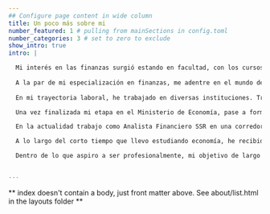 ```yaml
---
## Configure page content in wide column
title: Un poco más sobre mi
number_featured: 1 # pulling from mainSections in config.toml
number_categories: 3 # set to zero to exclude
show_intro: true
intro: |

  Mi interés en las finanzas surgió estando en facultad, con los cursos de matemática financiera. Luego este interés se vio acrecentado en el curso de Finanzas Corporativas y Mercados Financieros, que me dio una visión global de lo que quería hacer en mi carrera profesional. Finalizada la carrera de grado, decidí profundizar en el mundo de las finanzas mediante el estudio de una maestría en esa disciplina. Esto me llevo a desarrollar un compromiso de largo plazo con el conocimiento, siempre intentando estar lo más cercano posible a la frontera del conocimiento. 
  
  A la par de mi especialización en finanzas, me adentre en el mundo de la ciencia de datos, intentando siempre llevarla a su aplicabilidad en el ámbito financiero. Mi caballito de batalla, como me gusta llamarlo, es el lenguaje R, con el cual incluso he desarrollado esta página mediante el paquete blogdown. Es por ello que hoy en día, mi principal interés se centra en las finanzas aplicadas utilizando elementos de la ciencia de datos. 
  
  En mi trayectoria laboral, he trabajado en diversas instituciones. Trabaje cerca de dos años en el Ministerio de Economía y Finanzas, en la Asesoría de Política Comercial, apoyando al sector de Origen en la preparación y negociación de tratados de libre comercio en materia de reglas de Origen. En estos dos años adquirí conocimientos bastos en lo relativo a la producción y exportación de bienes y servicios desde Uruguay a mundo. Participe de rondas de negociación de varios tratados, en especial Unión Europea- MERCOSUR y Corea-MERCOSUR. A la par de mis tareas, comencé a dar mis primeros pasos en la automatización de bases de datos, generando paquetes y scripts que permitían el análisis y reporte de información respecto a importaciones y exportaciones. 

  Una vez finalizada mi etapa en el Ministerio de Economía, pase a formar parte del Backoffice de Itaú BBA en Mundostar. En Itaú me centre en la generación de códigos en R que permitiese automatizar ciertos análisis, ahorrando tiempo en las tareas rutinarias para poder centrase en lo que realmente genera valor, el análisis del resultado. Allí generé el código que al día de hoy más me enorgullece, la conciliación del Fondo Licania LTD. Estaos miles de líneas de código permitían mediante el uso de bases relacionales y algoritmos de cálculo, comparar las posibles diferencias por producto entre lo reflejado en la cartera y lo que estaba registrado en la contabilidad. El output principal eran los asientos necesarios para cerrar las diferencias contables existentes, dejando la conciliación en 0. La calidad humana del equipo de Mundostar y su ambiente laboral, fueron el caldo de cultivo para que esto se pudiera dar, por lo que estaré siempre agradecido por la oportunidad que me dieron.

  En la actualidad trabajo como Analista Financiero SSR en una corredora de bolsa, realizando la labor de analista de riesgo crediticio en el sector de Capital Markets de la misma. 

  A lo largo del corto tiempo que llevo estudiando economía, he recibido alguna distinción por mi trabajo académico. En 2017, recibí el segundo puesto en el Premio Academia Nacional de Economía, con un trabajo hablando de la influencia que el Dr. Ramón Díaz ha tenido en la forma de pensar el Uruguay. Esto me permitió acceder a ser Académico Supernumerario de dicha institución, lo cual es un honor para mí, y me ha permitido estar en debates y discusiones extremadamente interesantes, al igual que conocer personas a por las que tengo una fuerte estima intelectual.

  Dentro de lo que aspiro a ser profesionalmente, mi objetivo de largo plazo es poder mezclar elementos de la ciencia de datos con wealth managment, intentando generar el mayor valor para las personas que depositen su confianza en mi trabajo. La forma de hacerlo es mediante algoritmos de optimización de portafolio, algoritmos de selección de oportunidades de inversión y estrategias de cobertura de riesgo. 


---
```


** index doesn't contain a body, just front matter above.
See about/list.html in the layouts folder **
